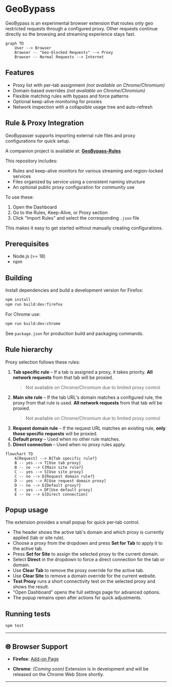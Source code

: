 # GeoBypass

GeoBypass is an experimental browser extension that routes only geo restricted requests through a configured proxy.  Other requests continue directly so the browsing and streaming experience stays fast.

```mermaid
graph TD
    User --> Browser
    Browser -- "Geo-blocked Requests" --> Proxy
    Browser -- Normal Requests --> Internet
```

## Features

- Proxy list with per-tab assignment *(not available on Chrome/Chromium)*
- Domain-based overrides *(not available on Chrome/Chromium)*
- Flexible matching rules with bypass and force patterns
- Optional keep-alive monitoring for proxies
- Network inspection with a collapsible usage tree and auto-refresh

## Rule & Proxy Integration

GeoBypasser supports importing external rule files and proxy configurations for quick setup.

A companion project is available at:
[**GeoBypass-Rules**](https://github.com/MeGaNeKoS/GeoBypass-Rules)

This repository includes:

- Rules and keep-alive monitors for various streaming and region-locked services
- Files organized by service using a consistent naming structure
- An optional public proxy configuration for community use

To use these:

1. Open the Dashboard
2. Go to the Rules, Keep-Alive, or Proxy section
3. Click "Import Rules" and select the corresponding `.json` file

This makes it easy to get started without manually creating configurations.

## Prerequisites

* Node.js (>= 18)
* npm

## Building

Install dependencies and build a development version for Firefox:

```bash
npm install
npm run build:dev:firefox
```

For Chrome use:

```bash
npm run build:dev:chrome
```

See `package.json` for production build and packaging commands.

## Rule hierarchy

Proxy selection follows these rules:

1. **Tab specific rule** – If a tab is assigned a proxy, it takes priority. **All network requests** from that tab will be proxied.
   > Not available on Chrome/Chromium due to limited proxy control
2. **Main site rule** – If the tab URL's domain matches a configured rule, the proxy from that rule is used. **All network requests** from that tab will be proxied.
   > Not available on Chrome/Chromium due to limited proxy control
3. **Request domain rule** – If the request URL matches an existing rule, **only those specific requests** will be proxied.
4. **Default proxy** – Used when no other rule matches.
5. **Direct connection** – Used when no proxy rules apply.

```mermaid
flowchart TD
    A[Request] --> B{Tab specific rule?}
    B -- yes --> T[Use tab proxy]
    B -- no --> C{Main site rule?}
    C -- yes --> S[Use site proxy]
    C -- no --> D{Request domain rule?}
    D -- yes --> R[Use request domain proxy]
    D -- no --> E{Default proxy?}
    E -- yes --> DF[Use default proxy]
    E -- no --> G[Direct connection]
```

## Popup usage

The extension provides a small popup for quick per‑tab control.

- The header shows the active tab's domain and which proxy is currently applied (tab or site rule).
- Choose a proxy from the dropdown and press **Set for Tab** to apply it to the active tab.
- Press **Set for Site** to assign the selected proxy to the current domain.
- Select **Direct** in the dropdown to force a direct connection for the tab or domain.
- Use **Clear Tab** to remove the proxy override for the active tab.
- Use **Clear Site** to remove a domain override for the current website.
- **Test Proxy** runs a short connectivity test on the selected proxy and shows the result.
- "Open Dashboard" opens the full settings page for advanced options.
- The popup remains open after actions for quick adjustments.

## Running tests

```bash
npm test
```

---

## 🌐 Browser Support

* **Firefox**: [Add-on Page](https://addons.mozilla.org/en-US/firefox/addon/geobypass/)

* **Chrome**: *(Coming soon)*
  Extension is in development and will be released on the Chrome Web Store shortly.

---
